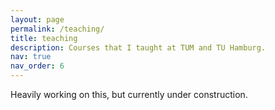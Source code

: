 ```yaml
---
layout: page
permalink: /teaching/
title: teaching
description: Courses that I taught at TUM and TU Hamburg.
nav: true
nav_order: 6
---
```

Heavily working on this, but currently under construction.
<!-- For now, this page is assumed to be a static description of your courses. You can convert it to a collection similar to `_projects/` so that you can have a dedicated page for each course.-->
